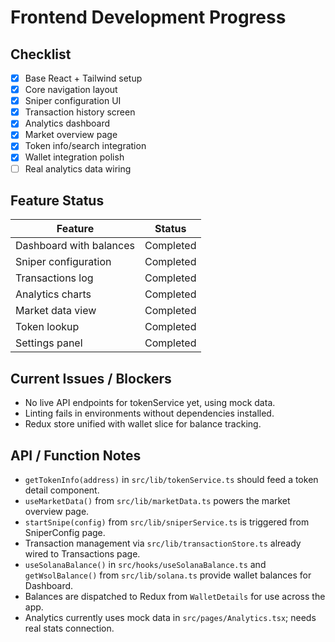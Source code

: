 # Frontend Development Progress

## Checklist

- [x] Base React + Tailwind setup
- [x] Core navigation layout
- [x] Sniper configuration UI
- [x] Transaction history screen
- [x] Analytics dashboard
- [x] Market overview page
- [x] Token info/search integration
- [x] Wallet integration polish
- [ ] Real analytics data wiring

## Feature Status

| Feature | Status |
| --- | --- |
| Dashboard with balances | Completed |
| Sniper configuration | Completed |
| Transactions log | Completed |
| Analytics charts | Completed |
| Market data view | Completed |
| Token lookup | Completed |
| Settings panel | Completed |

## Current Issues / Blockers

- No live API endpoints for tokenService yet, using mock data.
- Linting fails in environments without dependencies installed.
- Redux store unified with wallet slice for balance tracking.

## API / Function Notes

- `getTokenInfo(address)` in `src/lib/tokenService.ts` should feed a token detail component.
- `useMarketData()` from `src/lib/marketData.ts` powers the market overview page.
- `startSnipe(config)` from `src/lib/sniperService.ts` is triggered from SniperConfig page.
- Transaction management via `src/lib/transactionStore.ts` already wired to Transactions page.
- `useSolanaBalance()` in `src/hooks/useSolanaBalance.ts` and `getWsolBalance()` from `src/lib/solana.ts` provide wallet balances for Dashboard.
- Balances are dispatched to Redux from `WalletDetails` for use across the app.
- Analytics currently uses mock data in `src/pages/Analytics.tsx`; needs real stats connection.

